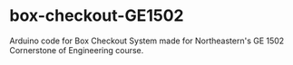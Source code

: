 # box-checkout-GE1502
Arduino code for Box Checkout System made for Northeastern's GE 1502 Cornerstone of Engineering course.
